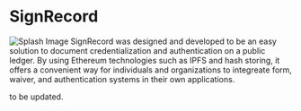 # SignRecord
![Splash Image](https://i.imgur.com/plqd5Nd.png)
SignRecord was designed and developed to be an easy solution to document credentialization and authentication on a public ledger. By using Ethereum technologies such as IPFS and hash storing, it offers a convenient way for individuals and organizations to integreate form, waiver, and authentication systems in their own applications. 

to be updated.
